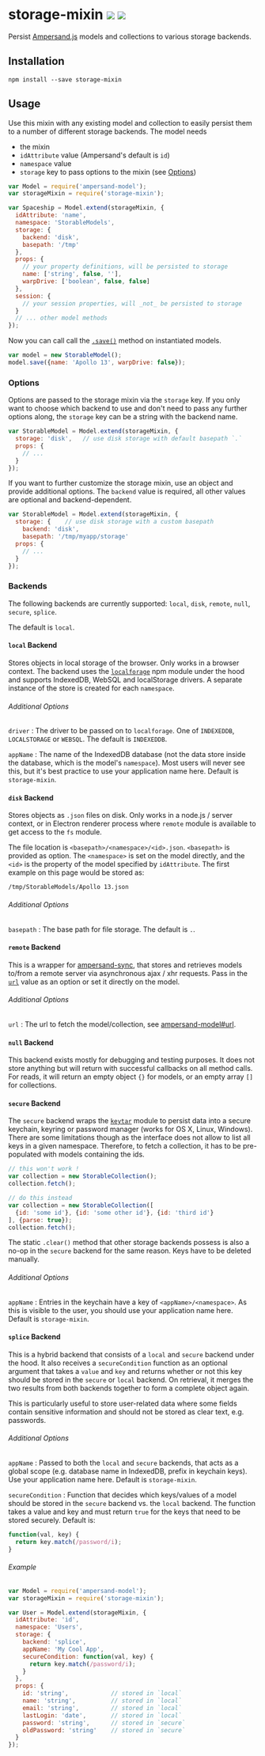 # storage-mixin [![][npm_img]][npm_url] [![][inch_img]][inch_url]

Persist [Ampersand.js](https://ampersandjs.com/) models and collections to various storage backends.


## Installation

```
npm install --save storage-mixin
```

## Usage

Use this mixin with any existing model and collection to easily persist
them to a number of different storage backends. The model needs
- the mixin
- `idAttribute` value (Ampersand's default is `id`)
- `namespace` value
- `storage` key to pass options to the mixin (see [Options](#usage-options))

```js
var Model = require('ampersand-model');
var storageMixin = require('storage-mixin');

var Spaceship = Model.extend(storageMixin, {
  idAttribute: 'name',
  namespace: 'StorableModels',
  storage: {
    backend: 'disk',
    basepath: '/tmp'
  },
  props: {
    // your property definitions, will be persisted to storage
    name: ['string', false, ''],
    warpDrive: ['boolean', false, false]
  },
  session: {
    // your session properties, will _not_ be persisted to storage
  }
  // ... other model methods
});
```

Now you can call call the [`.save()`][ampersand-save] method on instantiated models.

```js
var model = new StorableModel();
model.save({name: 'Apollo 13', warpDrive: false});
```

### Options

Options are passed to the storage mixin via the `storage` key. If you only
want to choose which backend to use and don't need to pass any further options
along, the `storage` key can be a string with the backend name.

```js
var StorableModel = Model.extend(storageMixin, {
  storage: 'disk',   // use disk storage with default basepath `.`
  props: {
    // ...
  }
});
```

If you want to further customize the storage mixin, use an object and provide
additional options. The `backend` value is required, all other values are
optional and backend-dependent.

```js
var StorableModel = Model.extend(storageMixin, {
  storage: {    // use disk storage with a custom basepath
    backend: 'disk',   
    basepath: '/tmp/myapp/storage'    
  props: {
    // ...
  }
});
```

### Backends

The following backends are currently supported: `local`, `disk`, `remote`, `null`,
`secure`, `splice`.

The default is `local`.

#### `local` Backend

Stores objects in local storage of the browser. Only works in a browser context.
The backend uses the [`localforage`][localforage] npm module under the hood and
supports IndexedDB, WebSQL and localStorage drivers. A separate instance of
the store is created for each `namespace`.

###### Additional Options

`driver`
: The driver to be passed on to `localforage`. One of `INDEXEDDB`, `LOCALSTORAGE`
or `WEBSQL`. The default is `INDEXEDDB`.

`appName`
: The name of the IndexedDB database (not the data store inside the database,
  which is the model's `namespace`). Most users will never see this, but it's
  best practice to use your application name here. Default is `storage-mixin`.


#### `disk` Backend

Stores objects as `.json` files on disk. Only works in a node.js / server
context, or in Electron renderer process where `remote` module is available
to get access to the `fs` module.

The file location is `<basepath>/<namespace>/<id>.json`. `<basepath>` is
provided as option. The `<namespace>` is set on the model directly, and the
`<id>` is the property of the model specified by `idAttribute`. The first
example on this page would be stored as:

```
/tmp/StorableModels/Apollo 13.json
```

###### Additional Options

`basepath`
: The base path for file storage. The default is `.`.

#### `remote` Backend

This is a wrapper for [ampersand-sync][ampersand-sync], that stores and
retrieves models to/from a remote server via asynchronous ajax / xhr requests.
Pass in the [`url`][ampersand-model-url] value as an option or set it
directly on the model.

###### Additional Options

`url`
: The url to fetch the model/collection, see [ampersand-model#url][ampersand-model-url].

#### `null` Backend

This backend exists mostly for debugging and testing purposes. It does not
store anything but will return with successful callbacks on all method calls.
For reads, it will return an empty object `{}` for models, or an empty array
`[]` for collections.

#### `secure` Backend

The `secure` backend wraps the [`keytar`][keytar] module to persist data into
a secure keychain, keyring or password manager (works for OS X, Linux, Windows).
There are some limitations though as the interface does not allow to list all
keys in a given namespace. Therefore, to fetch a collection, it has to be
pre-populated with models containing the ids.

```js
// this won't work !
var collection = new StorableCollection();
collection.fetch();

// do this instead
var collection = new StorableCollection([
  {id: 'some id'}, {id: 'some other id'}, {id: 'third id'}
], {parse: true});
collection.fetch();
```

The static `.clear()` method that other storage backends possess is also
a no-op in the `secure` backend for the same reason. Keys have to be deleted
manually.


###### Additional Options

`appName`
: Entries in the keychain have a key of `<appName>/<namespace>`. As this is
  visible to the user, you should use your application name here. Default
  is `storage-mixin`.

#### `splice` Backend

This is a hybrid backend that consists of a `local` and `secure` backend
under the hood. It also receives a `secureCondition` function as an optional
argument that takes a `value` and `key` and returns whether or not this key
should be stored in the `secure` or `local` backend. On retrieval, it merges
the two results from both backends together to form a complete object again.

This is particularly useful to store user-related data where some fields contain
sensitive information and should not be stored as clear text, e.g. passwords.


###### Additional Options

`appName`
: Passed to both the `local` and `secure` backends, that acts as a global
scope (e.g. database name in IndexedDB, prefix in keychain keys). Use your
application name here. Default is `storage-mixin`.

`secureCondition`
: Function that decides which keys/values of a model should be stored in the
`secure` backend vs. the `local` backend. The function takes a value and key
and must return `true` for the keys that need to be stored securely. Default
is:
```js
function(val, key) {
  return key.match(/password/i);
}
```

###### Example

```js
var Model = require('ampersand-model');
var storageMixin = require('storage-mixin');

var User = Model.extend(storageMixin, {
  idAttribute: 'id',
  namespace: 'Users',
  storage: {
    backend: 'splice',
    appName: 'My Cool App',
    secureCondition: function(val, key) {
      return key.match(/password/i);
    }
  },
  props: {
    id: 'string',            // stored in `local`
    name: 'string',          // stored in `local`
    email: 'string',         // stored in `local`
    lastLogin: 'date',       // stored in `local`
    password: 'string',      // stored in `secure`
    oldPassword: 'string'    // stored in `secure`
  }
});

```

[npm_img]: https://img.shields.io/npm/v/storage-mixin.svg?style=flat-square
[npm_url]: https://www.npmjs.org/package/storage-mixin
[inch_img]: http://inch-ci.org/github/mongodb-js/storage-mixin.svg?branch=master
[inch_url]: http://inch-ci.org/github/mongodb-js/storage-mixin
[ampersand-sync]: https://github.com/AmpersandJS/ampersand-sync
[ampersand-save]: https://ampersandjs.com/docs/#ampersand-model-save
[ampersand-model-url]: https://github.com/AmpersandJS/ampersand-model#url-modelurl-or-modelurl
[localforage]: http://mozilla.github.io/localForage/
[keytar]: https://www.npmjs.com/package/keytar
